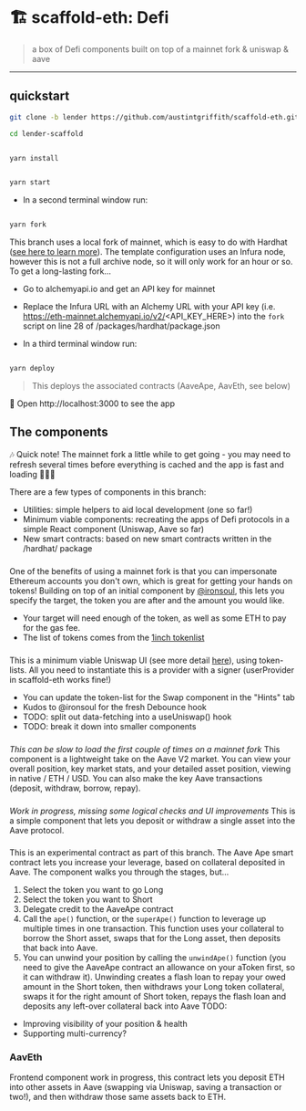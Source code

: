 # 🏗 scaffold-eth: Defi

> a box of Defi components built on top of a mainnet fork & uniswap & aave

---

## quickstart

```bash
git clone -b lender https://github.com/austintgriffith/scaffold-eth.git lender-scaffold

cd lender-scaffold
```

```bash

yarn install

```

```bash

yarn start

```

- In a second terminal window run:

```bash

yarn fork

```
This branch uses a local fork of mainnet, which is easy to do with Hardhat ([see here to learn more](https://hardhat.org/guides/mainnet-forking.html)). The template configuration uses an Infura node, however this is not a full archive node, so it will only work for an hour or so. To get a long-lasting fork...
- Go to alchemyapi.io and get an API key for mainnet
- Replace the Infura URL with an Alchemy URL with your API key (i.e. https://eth-mainnet.alchemyapi.io/v2/<API_KEY_HERE>) into the `fork` script on line 28 of /packages/hardhat/package.json

- In a third terminal window run:

```bash

yarn deploy

```
> This deploys the associated contracts (AaveApe, AavEth, see below)

📱 Open http://localhost:3000 to see the app

## The components

🎶 Quick note! The mainnet fork a little while to get going - you may need to refresh several times before everything is cached and the app is fast and loading 💨💨💨

There are a few types of components in this branch:
- Utilities: simple helpers to aid local development (one so far!)
- Minimum viable components: recreating the apps of Defi protocols in a simple React component (Uniswap, Aave so far)
- New smart contracts: based on new smart contracts written in the /hardhat/ package

### <SnatchToken/>
One of the benefits of using a mainnet fork is that you can impersonate Ethereum accounts you don't own, which is great for getting your hands on tokens! Building on top of an initial component by [@ironsoul](https://twitter.com/ironsoul0), this lets you specify the target, the token you are after and the amount you would like.
- Your target will need enough of the token, as well as some ETH to pay for the gas fee.
- The list of tokens comes from the [1inch tokenlist](https://tokenlists.org/token-list?url=tokens.1inch.eth)

### <Swap/>
This is a minimum viable Uniswap UI (see more detail [here](https://azfuller20.medium.com/swap-with-uniswap-wip-f15923349b3d)), using token-lists. All you need to instantiate this is a provider with a signer (userProvider in scaffold-eth works fine!)
- You can update the token-list for the Swap component in the "Hints" tab
- Kudos to @ironsoul for the fresh Debounce hook
- TODO: split out data-fetching into a useUniswap() hook
- TODO: break it down into smaller components

### <Lend/>
_This can be slow to load the first couple of times on a mainnet fork_
This component is a lightweight take on the Aave V2 market. You can view your overall position, key market stats, and your detailed asset position, viewing in native / ETH / USD. You can also make the key Aave transactions (deposit, withdraw, borrow, repay).

### <SimpleLend/>
_Work in progress, missing some logical checks and UI improvements_
This is a simple component that lets you deposit or withdraw a single asset into the Aave protocol.

### <Ape/>
This is an experimental contract as part of this branch. The Aave Ape smart contract lets you increase your leverage, based on collateral deposited in Aave. The component walks you through the stages, but...
1. Select the token you want to go Long
2. Select the token you want to Short
3. Delegate credit to the AaveApe contract
4. Call the `ape()` function, or the `superApe()` function to leverage up multiple times in one transaction. This function uses your collateral to borrow the Short asset, swaps that for the Long asset, then deposits that back into Aave.
5. You can unwind your position by calling the `unwindApe()` function (you need to give the AaveApe contract an allowance on your aToken first, so it can withdraw it). Unwinding creates a flash loan to repay your owed amount in the Short token, then withdraws your Long token collateral, swaps it for the right amount of Short token, repays the flash loan and deposits any left-over collateral back into Aave
TODO:
- Improving visibility of your position & health
- Supporting multi-currency?

### AavEth
Frontend component work in progress, this contract lets you deposit ETH into other assets in Aave (swapping via Uniswap, saving a transaction or two!), and then withdraw those same assets back to ETH.

